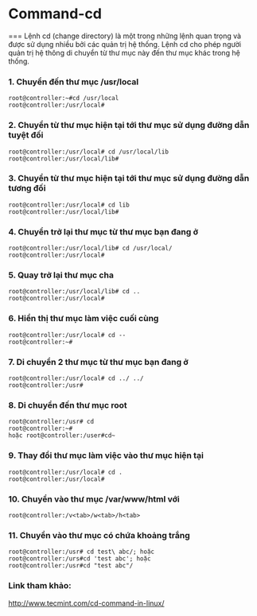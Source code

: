 Command-cd
============================
===
Lệnh cd (change directory) là một trong những lệnh quan trọng và được sử dụng nhiều bởi các quản trị hệ thống. Lệnh cd cho phép người quản trị hệ thông di chuyển từ thư mục này đến thư mục khác trong hệ thống.
### 1.	Chuyển đến thư mục /usr/local
```
root@controller:~#cd /usr/local
root@controller:/usr/local#
```
### 2.	Chuyển từ thư mục hiện tại tới thư mục sử dụng đường dẫn tuyệt đối
```
root@controller:/usr/local# cd /usr/local/lib
root@controller:/usr/local/lib#
```
### 3.	Chuyển từ thư mục hiện tại tới thư mục sử dụng đường dẫn tương đối
```
root@controller:/usr/local# cd lib
root@controller:/usr/local/lib#
```
### 4.	Chuyển trở lại thư mục từ thư mục bạn đang ở
```
root@controller:/usr/local/lib# cd /usr/local/
root@controller:/usr/local#
```
### 5.	Quay trở lại thư mục cha
```
root@controller:/usr/local/lib# cd ..
root@controller:/usr/local#
```
### 6.	Hiển thị thư mục làm việc cuối cùng
```
root@controller:/usr/local# cd --
root@controller:~#
```
### 7.	Di chuyển 2 thư mục từ thư mục bạn đang ở
```
root@controller:/usr/local# cd ../ ../
root@controller:/usr#
```
### 8.	Di chuyển đến thư mục root
```
root@controller:/usr# cd
root@controller:~#
hoặc root@controller:/user#cd~
```
### 9.	Thay đổi thư mục làm việc vào thư  mục hiện tại
```
root@controller:/usr/local# cd .
root@controller:/usr/local#
```
### 10.	Chuyển vào thư mục /var/www/html với <tab>
```
root@controller:/v<tab>/w<tab>/h<tab>
```
### 11.	Chuyển vào thư mục có chứa khoảng trắng
```
root@controller:/usr# cd test\ abc/; hoặc
root@controller:/urs#cd 'test abc'; hoặc
root@controller:/usr#cd "test abc"/
```
### Link tham khảo:
http://www.tecmint.com/cd-command-in-linux/
